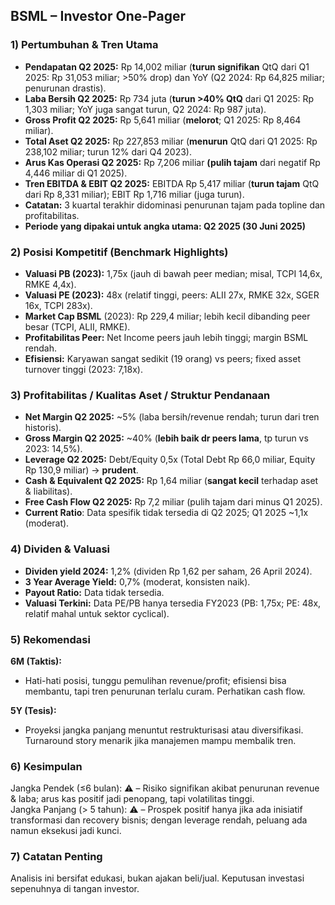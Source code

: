 ## BSML – Investor One-Pager

### 1) Pertumbuhan & Tren Utama
- **Pendapatan Q2 2025:** Rp 14,002 miliar (**turun signifikan** QtQ dari Q1 2025: Rp 31,053 miliar; >50% drop) dan YoY (Q2 2024: Rp 64,825 miliar; penurunan drastis).
- **Laba Bersih Q2 2025:** Rp 734 juta (**turun >40% QtQ** dari Q1 2025: Rp 1,303 miliar; YoY juga sangat turun, Q2 2024: Rp 987 juta).
- **Gross Profit Q2 2025:** Rp 5,641 miliar (**melorot**; Q1 2025: Rp 8,464 miliar).
- **Total Aset Q2 2025:** Rp 227,853 miliar (**menurun** QtQ dari Q1 2025: Rp 238,102 miliar; turun 12% dari Q4 2023).
- **Arus Kas Operasi Q2 2025:** Rp 7,206 miliar **(pulih tajam** dari negatif Rp 4,446 miliar di Q1 2025).
- **Tren EBITDA & EBIT Q2 2025:** EBITDA Rp 5,417 miliar (**turun tajam** QtQ dari Rp 8,331 miliar); EBIT Rp 1,716 miliar (juga turun).
- **Catatan:** 3 kuartal terakhir didominasi penurunan tajam pada topline dan profitabilitas.
- **Periode yang dipakai untuk angka utama: Q2 2025 (30 Juni 2025)**

### 2) Posisi Kompetitif (Benchmark Highlights)
- **Valuasi PB (2023):** 1,75x (jauh di bawah peer median; misal, TCPI 14,6x, RMKE 4,4x).
- **Valuasi PE (2023):** 48x (relatif tinggi, peers: ALII 27x, RMKE 32x, SGER 16x, TCPI 283x).
- **Market Cap BSML** (2023): Rp 229,4 miliar; lebih kecil dibanding peer besar (TCPI, ALII, RMKE).
- **Profitabilitas Peer:** Net Income peers jauh lebih tinggi; margin BSML rendah.
- **Efisiensi:** Karyawan sangat sedikit (19 orang) vs peers; fixed asset turnover tinggi (2023: 7,18x).

### 3) Profitabilitas / Kualitas Aset / Struktur Pendanaan
- **Net Margin Q2 2025:** ~5% (laba bersih/revenue rendah; turun dari tren historis).
- **Gross Margin Q2 2025:** ~40% (**lebih baik dr peers lama**, tp turun vs 2023: 14,5%).
- **Leverage Q2 2025:** Debt/Equity 0,5x (Total Debt Rp 66,0 miliar, Equity Rp 130,9 miliar) → **prudent**.
- **Cash & Equivalent Q2 2025:** Rp 1,64 miliar (**sangat kecil** terhadap aset & liabilitas).
- **Free Cash Flow Q2 2025:** Rp 7,2 miliar (pulih tajam dari minus Q1 2025).
- **Current Ratio**: Data spesifik tidak tersedia di Q2 2025; Q1 2025 ~1,1x (moderat).

### 4) Dividen & Valuasi
- **Dividen yield 2024:** 1,2% (dividen Rp 1,62 per saham, 26 April 2024).
- **3 Year Average Yield:** 0,7% (moderat, konsisten naik).
- **Payout Ratio:** Data tidak tersedia.
- **Valuasi Terkini:** Data PE/PB hanya tersedia FY2023 (PB: 1,75x; PE: 48x, relatif mahal untuk sektor cyclical).

### 5) Rekomendasi
**6M (Taktis):**  
- Hati-hati posisi, tunggu pemulihan revenue/profit; efisiensi bisa membantu, tapi tren penurunan terlalu curam. Perhatikan cash flow.
  
**5Y (Tesis):**  
- Proyeksi jangka panjang menuntut restrukturisasi atau diversifikasi. Turnaround story menarik jika manajemen mampu membalik tren.

### 6) Kesimpulan
Jangka Pendek (≤6 bulan): ⚠️ – Risiko signifikan akibat penurunan revenue & laba; arus kas positif jadi penopang, tapi volatilitas tinggi.  
Jangka Panjang (> 5 tahun): ⚠️ – Prospek positif hanya jika ada inisiatif transformasi dan recovery bisnis; dengan leverage rendah, peluang ada namun eksekusi jadi kunci.

### 7) Catatan Penting
Analisis ini bersifat edukasi, bukan ajakan beli/jual. Keputusan investasi sepenuhnya di tangan investor.